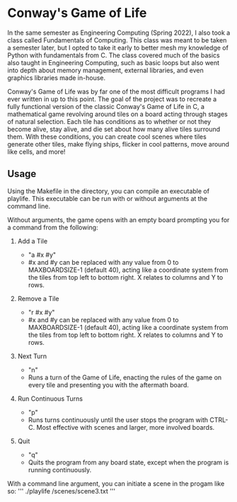 # Conway's Game of Life

In the same semester as Engineering Computing (Spring 2022), I also took a class called Fundamentals of Computing. This class was meant to be taken a semester later, but I opted to take it early to better mesh my knowledge of Python with fundamentals from C. The class covered much of the basics also taught in Engineering Computing, such as basic loops but also went into depth about memory management, external libraries, and even graphics libraries made in-house.

Conway's Game of Life was by far one of the most difficult programs I had ever written in up to this point. The goal of the project was to recreate a fully functional version of the classic Conway's Game of Life in C, a mathematical game revolving around tiles on a board acting through stages of natural selection. Each tile has conditions as to whether or not they become alive, stay alive, and die set about how many alive tiles surround them. With these conditions, you can create cool scenes where tiles generate other tiles, make flying ships, flicker in cool patterns, move around like cells, and more!

## Usage

Using the Makefile in the directory, you can compile an executable of playlife. This executable can be run with or without arguments at the command line.

Without arguments, the game opens with an empty board prompting you for a command from the following:
1. Add a Tile
    * "a #x #y"
    * #x and #y can be replaced with any value from 0 to MAXBOARDSIZE-1 (default 40), acting like a coordinate system from the tiles from top left to bottom right. X relates to columns and Y to rows.

2. Remove a Tile
    * "r #x #y"
    * #x and #y can be replaced with any value from 0 to MAXBOARDSIZE-1 (default 40), acting like a coordinate system from the tiles from top left to bottom right. X relates to columns and Y to rows.

3. Next Turn
    * "n"
    * Runs a turn of the Game of Life, enacting the rules of the game on every tile and presenting you with the aftermath board.

4. Run Continuous Turns
    * "p"
    * Runs turns continuously until the user stops the program with CTRL-C. Most effective with scenes and larger, more involved boards.

5. Quit
    * "q"
    * Quits the program from any board state, except when the program is running continuously.
    
With a command line argument, you can initiate a scene in the progam like so:
'''
./playlife /scenes/scene3.txt
'''
  

